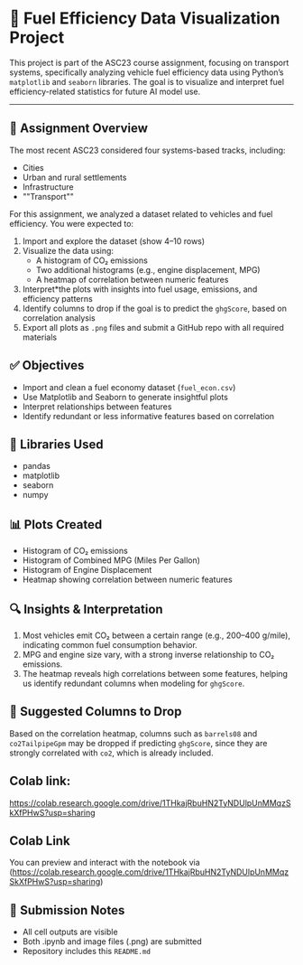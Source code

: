 # 🚗 Fuel Efficiency Data Visualization Project

This project is part of the ASC23 course assignment, focusing on transport systems, specifically analyzing vehicle fuel efficiency data using Python’s `matplotlib` and `seaborn` libraries. The goal is to visualize and interpret fuel efficiency-related statistics for future AI model use.

---

## 📝 Assignment Overview

The most recent ASC23 considered four systems-based tracks, including:

- Cities
- Urban and rural settlements
- Infrastructure
- ""Transport""

For this assignment, we analyzed a dataset related to vehicles and fuel efficiency. You were expected to:

1. Import and explore the dataset (show 4–10 rows)
2. Visualize the data using:
   - A histogram of CO₂ emissions
   - Two additional histograms (e.g., engine displacement, MPG)
   - A heatmap of correlation between numeric features
3. Interpret*the plots with insights into fuel usage, emissions, and efficiency patterns
4. Identify columns to drop if the goal is to predict the `ghgScore`, based on correlation analysis
5. Export all plots as `.png` files and submit a GitHub repo with all required materials

## ✅ Objectives

- Import and clean a fuel economy dataset (`fuel_econ.csv`)
- Use Matplotlib and Seaborn to generate insightful plots
- Interpret relationships between features
- Identify redundant or less informative features based on correlation

## 🧠 Libraries Used

- pandas
- matplotlib
- seaborn
- numpy


## 📊 Plots Created

- Histogram of CO₂ emissions
- Histogram of Combined MPG (Miles Per Gallon)
- Histogram of Engine Displacement
- Heatmap showing correlation between numeric features


## 🔍 Insights & Interpretation

1. Most vehicles emit CO₂ between a certain range (e.g., 200–400 g/mile), indicating common fuel consumption behavior.
2. MPG and engine size vary, with a strong inverse relationship to CO₂ emissions.
3. The heatmap reveals high correlations between some features, helping us identify redundant columns when modeling for `ghgScore`.



## 🧹 Suggested Columns to Drop

Based on the correlation heatmap, columns such as `barrels08` and `co2TailpipeGpm` may be dropped if predicting `ghgScore`, since they are strongly correlated with `co2`, which is already included.

## Colab link:
https://colab.research.google.com/drive/1THkajRbuHN2TyNDUlpUnMMqzSkXfPHwS?usp=sharing

## Colab Link

You can preview and interact with the notebook via (https://colab.research.google.com/drive/1THkajRbuHN2TyNDUlpUnMMqzSkXfPHwS?usp=sharing)  


## 📌 Submission Notes

- All cell outputs are visible
- Both .ipynb and image files (.png) are submitted
- Repository includes this `README.md`
